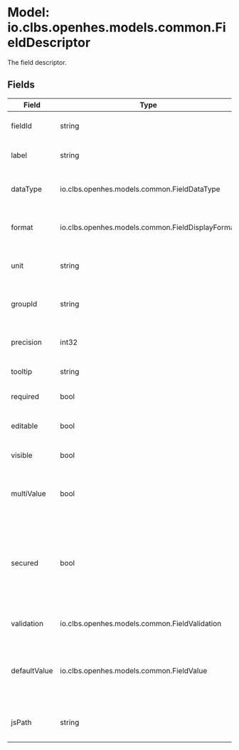 # Model: io.clbs.openhes.models.common.FieldDescriptor

The field descriptor.

## Fields

| Field | Type | Description |
| --- | --- | --- |
| fieldId | string | Unique identifier for the field |
| label | string | Label displayed for the field |
| dataType | io.clbs.openhes.models.common.FieldDataType | Data type of the field (e.g., text, double) |
| format | io.clbs.openhes.models.common.FieldDisplayFormat | Display format (e.g., 1h 30m) |
| unit | string | Unit to display (e.g., kWh, USD) |
| groupId | string | Group (section) identifier for the field |
| precision | int32 | Decimal precision for double numbers |
| tooltip | string | Tooltip or hint text |
| required | bool | Whether the field is mandatory |
| editable | bool | Whether the field is editable |
| visible | bool | Whether the field is visible |
| multiValue | bool | Whether the field can have multiple values |
| secured | bool | Whether the field shall be handled as a security fields (e.g., password, certificate input area, ...) |
| validation | io.clbs.openhes.models.common.FieldValidation | Validation rules for the field |
| defaultValue | io.clbs.openhes.models.common.FieldValue | The default value of the attribute, it does not support multi-value fields |
| jsPath | string | The path to the field in the JSON data model |

